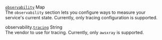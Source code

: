 <div class="separator"></div>

<a id="observability" href="#observability" class="field">`observability`</a> <span class="type">Map</span>      
The `observability` section lets you configure ways to measure your service's current state. Currently, only tracing configuration is supported.

<span class="parent-field">observability.</span><a id="observability-tracing" href="#observability-tracing" class="field">`tracing`</a> <span class="type">String</span>    
The vendor to use for tracing. Currently, only `awsxray` is supported.